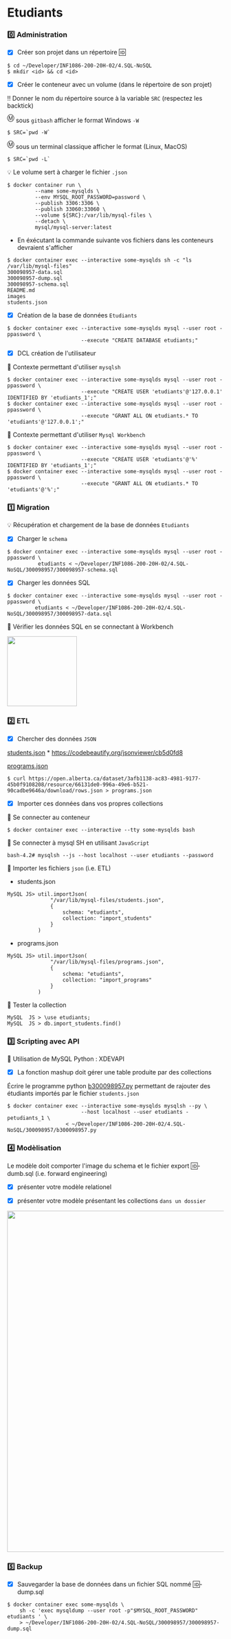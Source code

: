 # Etudiants

### :zero: Administration

- [x] Créer son projet dans un répertoire :id:

```
$ cd ~/Developer/INF1086-200-20H-02/4.SQL-NoSQL
$ mkdir <id> && cd <id>
```


- [x] Créer le conteneur avec un volume (dans le répertoire de son projet)

:bangbang: Donner le nom du répertoire source à la variable `SRC` (respectez les backtick)

<sup>:m:</sup> sous `gitbash` afficher le format Windows `-W`

```
$ SRC=`pwd -W`
```

<sup>:m:</sup> sous un terminal classique afficher le format (Linux, MacOS)

```
$ SRC=`pwd -L`
```

:bulb: Le volume sert à charger le fichier `.json`

```
$ docker container run \
         --name some-mysqlds \
         --env MYSQL_ROOT_PASSWORD=password \
         --publish 3306:3306 \
         --publish 33060:33060 \
         --volume ${SRC}:/var/lib/mysql-files \
         --detach \
         mysql/mysql-server:latest
```

* En éxécutant la commande suivante vos fichiers dans les conteneurs devraient s'afficher

```
$ docker container exec --interactive some-mysqlds sh -c "ls /var/lib/mysql-files"
300098957-data.sql
300098957-dump.sql
300098957-schema.sql
README.md
images
students.json
```



- [x] Création de la base de données `Etudiants`

```
$ docker container exec --interactive some-mysqlds mysql --user root -ppassword \
                        --execute "CREATE DATABASE etudiants;"
```

- [x]  DCL création de l'utilisateur

:pushpin: Contexte permettant d'utiliser `mysqlsh` 

```
$ docker container exec --interactive some-mysqlds mysql --user root -ppassword \
                        --execute "CREATE USER 'etudiants'@'127.0.0.1' IDENTIFIED BY 'etudiants_1';"
$ docker container exec --interactive some-mysqlds mysql --user root -ppassword \
                        --execute "GRANT ALL ON etudiants.* TO 'etudiants'@'127.0.0.1';"
```

:pushpin: Contexte permettant d'utiliser `Mysql Workbench` 


```
$ docker container exec --interactive some-mysqlds mysql --user root -ppassword \
                        --execute "CREATE USER 'etudiants'@'%' IDENTIFIED BY 'etudiants_1';"
$ docker container exec --interactive some-mysqlds mysql --user root -ppassword \
                        --execute "GRANT ALL ON etudiants.* TO 'etudiants'@'%';"
```

### :one: Migration

:bulb: Récupération et chargement de la base de données `Etudiants`

- [x] Charger le `schema`

```
$ docker container exec --interactive some-mysqlds mysql --user root -ppassword \
          etudiants < ~/Developer/INF1086-200-20H-02/4.SQL-NoSQL/300098957/300098957-schema.sql
```

- [x] Charger les données SQL

```
$ docker container exec --interactive some-mysqlds mysql --user root -ppassword \
         etudiants < ~/Developer/INF1086-200-20H-02/4.SQL-NoSQL/300098957/300098957-data.sql
```

:pushpin:  Vérifier les données SQL en se connectant à Workbench

<img src="images/connect-mysql.png" witdth=342 height=162 ></img>

### :two: ETL

- [x] Chercher des données `JSON`

[students.json](students.json) * https://codebeautify.org/jsonviewer/cb5d0fd8

[programs.json](programs.json)

```
$ curl https://open.alberta.ca/dataset/3afb1138-ac83-4981-9177-45b0f9108208/resource/66131de0-996a-49e6-b521-90cadbe9646a/download/rows.json > programs.json
```

- [x] Importer ces données dans vos propres collections

:pushpin: Se connecter au conteneur

```
$ docker container exec --interactive --tty some-mysqlds bash
```

:pushpin: Se connecter à mysql SH en utilisant `JavaScript`

```
bash-4.2# mysqlsh --js --host localhost --user etudiants --password
```

:pushpin: Importer les fichiers `json` (i.e. ETL)

* students.json

```
MySQL JS> util.importJson(
              "/var/lib/mysql-files/students.json", 
              {
                  schema: "etudiants", 
                  collection: "import_students"
              }
          )
```

* programs.json

```
MySQL JS> util.importJson(
              "/var/lib/mysql-files/programs.json", 
              {
                  schema: "etudiants", 
                  collection: "import_programs"
              }
          )
```


:pushpin: Tester la collection

```
MySQL  JS > \use etudiants;
MySQL  JS > db.import_students.find()
```

### :three: Scripting avec API

:pushpin: Utilisation de MySQL Python : XDEVAPI 

- [x] La fonction mashup doit gérer une table produite par des collections

Écrire le programme python [b300098957.py](b300098957.py) permettant de rajouter des étudiants importés par le fichier `students.json`

```
$ docker container exec --interactive some-mysqlds mysqlsh --py \
                        --host localhost --user etudiants -petudiants_1 \
                   < ~/Developer/INF1086-200-20H-02/4.SQL-NoSQL/300098957/b300098957.py
```

### :four: Modèlisation

Le modèle doit comporter l'image du schema et le fichier export :id:-dumb.sql (i.e. forward engineering)

- [x] présenter votre modèle relationel

- [x] présenter votre modèle présentant les collections `dans un dossier`

<img src="images/schema.png" witdth=920 height=791 ></img>


### :five: Backup

- [x] Sauvegarder la base de données dans un fichier SQL nommé 🆔-dump.sql
 
```
$ docker container exec some-mysqlds \
    sh -c 'exec mysqldump --user root -p"$MYSQL_ROOT_PASSWORD" etudiants ' \
    > ~/Developer/INF1086-200-20H-02/4.SQL-NoSQL/300098957/300098957-dump.sql
```
